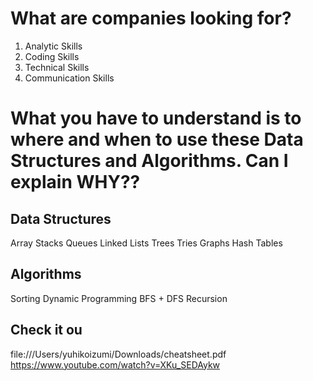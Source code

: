 # What are companies looking for?
1. Analytic Skills
2. Coding Skills
3. Technical Skills
4. Communication Skills

# What you have to understand is to where and when to use these Data Structures and Algorithms. Can I explain WHY??

## Data Structures
Array
Stacks
Queues
Linked Lists
Trees
Tries
Graphs
Hash Tables

## Algorithms
Sorting
Dynamic Programming
BFS + DFS
Recursion

## Check it ou
file:///Users/yuhikoizumi/Downloads/cheatsheet.pdf
https://www.youtube.com/watch?v=XKu_SEDAykw